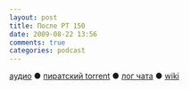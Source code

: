 ```yaml
---
layout: post
title: После РТ 150
date: 2009-08-22 13:56
comments: true
categories: podcast
---
```

[аудио](http://cdn.radio-t.com/rt150post.mp3) ● [пиратский torrent](http://pirates.radio-t.com/torrents/rt150post.mp3.torrent) ● [лог чата](http://chat.radio-t.com/logs/radio-t-150.html) ● [wiki](http://wiki.radio-t.com/%D0%9F%D0%BE%D1%81%D0%BB%D0%B5_%D0%A0%D0%A2_150)<audio src="http://cdn.radio-t.com/rt150post.mp3" preload="none">
